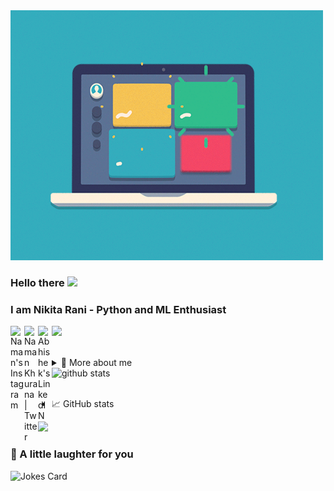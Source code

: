 <!-- ![](./index.gif) -->
 <img alt="GIF" src="./index.gif" width="500" height="400" />

### Hello there <img src="https://raw.githubusercontent.com/MartinHeinz/MartinHeinz/master/wave.gif" width="30px"> 
### I am Nikita Rani - Python and ML Enthusiast 
<a href="https://www.instagram.com/nikichy_/">
  <img align="left" alt="Naman's Instagram" width="22px" src="https://raw.githubusercontent.com/hussainweb/hussainweb/main/icons/instagram.png" />
</a>

<a href="https://twitter.com/NikitaR19994894">
  <img align="left" alt="Naman Khurana | Twitter" width="22px" src="https://raw.githubusercontent.com/peterthehan/peterthehan/master/assets/twitter.svg" />
</a>
<a href="https://www.linkedin.com/in/">
  <img align="left" alt="Abhishek's LinkedIN" width="22px" src="https://raw.githubusercontent.com/peterthehan/peterthehan/master/assets/linkedin.svg" />
</a>

![](https://visitor-badge.glitch.me/badge?page_id=nikichy.nikichy)

<br />
 
<details>
  <summary>🧑 More about me</summary>

- 🔭 I’m currently working on Python Applications and Machine Learning
 
- 🌱 I’m currently learning Machine Learning and Deep Learning
 
- 👯 I’m looking to collaborate on Python Projects
 
- 🤔 I’m looking for help with bugs and problem occurs during Python Development
 
- 💬 Ask me about Python Scripts and Machine Learning,I am happy to help;
 
- 📫 How to reach me: Ping me on nikichy7782@gmail.com
 
- 😄 Pronouns: ...
 
- ⚡ Fun fact: No one other better understands the code of a problem than his writer
 
- 💼 any freelance work? do reach, [email](mailto:nikichy7782@gmail.com) :)

</details>


<!--  <img align="right" alt="GIF" src="https://github.com/abhisheknaiidu/abhisheknaiidu/blob/master/code.gif?raw=true" width="300" height="220" /> -->
 


<!-- Actual text -->
<div>
<img src="https://github-readme-stats.vercel.app/api?username=nikichy&show_icons=true&theme=radical&count_private=true" alt="github stats"/>
<!-- <img src="https://github-readme-stats.vercel.app/api/top-langs?username=nikichy"/> -->
  
</div>
<br/>


- 📈 GitHub stats
<div><img src="https://github-readme-streak-stats.herokuapp.com/?user=nikichy&theme=dracula"/>
<!--  <img align="right" alt="GIF" src="https://github.com/abhisheknaiidu/abhisheknaiidu/blob/master/code.gif?raw=true" width="300" height="200" /> -->
</div>








### 🙊 A little laughter for you
![Jokes Card](https://readme-jokes.vercel.app/api?theme=dracula)

